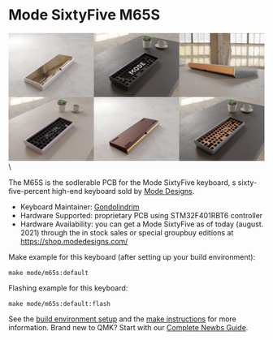 # Mode SixtyFive M65S

![MODE65](https://raw.githubusercontent.com/Gondolindrim/file_hosting/main/mode_sixtyfive/Group_95_1024x1024.jpg)\

The M65S is the sodlerable PCB for the Mode SixtyFive keyboard, s sixty-five-percent high-end keyboard sold by [Mode Designs](https://shop.modedesigns.com/).

* Keyboard Maintainer: [Gondolindrim](https://github.com/gondolindrim)
* Hardware Supported: proprietary PCB using STM32F401RBT6 controller
* Hardware Availability: you can get a Mode SixtyFive as of today (august. 2021) through the in stock sales or special groupbuy editions at https://shop.modedesigns.com/

Make example for this keyboard (after setting up your build environment):

    make mode/m65s:default

Flashing example for this keyboard:

    make mode/m65s:default:flash

See the [build environment setup](https://docs.qmk.fm/#/getting_started_build_tools) and the [make instructions](https://docs.qmk.fm/#/getting_started_make_guide) for more information. Brand new to QMK? Start with our [Complete Newbs Guide](https://docs.qmk.fm/#/newbs).
